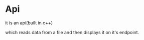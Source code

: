 # Api
it is an api(built in c++)

which reads data from a file and then displays it on it's endpoint.
